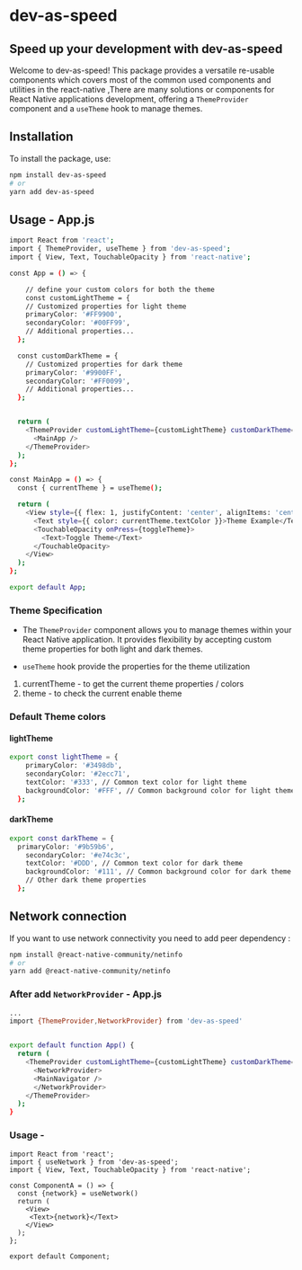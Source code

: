 # dev-as-speed

## Speed up your development with dev-as-speed

Welcome to dev-as-speed! This package provides a versatile re-usable components which covers most of the common used components and utilities in the react-native ,There are many solutions or components for React Native applications development, offering a `ThemeProvider` component and a `useTheme` hook to manage themes.

## Installation

To install the package, use:

```bash
npm install dev-as-speed
# or
yarn add dev-as-speed
```

## Usage - App.js

```bash
import React from 'react';
import { ThemeProvider, useTheme } from 'dev-as-speed';
import { View, Text, TouchableOpacity } from 'react-native';

const App = () => {

    // define your custom colors for both the theme
    const customLightTheme = {
    // Customized properties for light theme
    primaryColor: '#FF9900',
    secondaryColor: '#00FF99',
    // Additional properties...
  };

  const customDarkTheme = {
    // Customized properties for dark theme
    primaryColor: '#9900FF',
    secondaryColor: '#FF0099',
    // Additional properties...
  };


  return (
    <ThemeProvider customLightTheme={customLightTheme} customDarkTheme={customDarkTheme}>
      <MainApp />
    </ThemeProvider>
  );
};

const MainApp = () => {
  const { currentTheme } = useTheme();

  return (
    <View style={{ flex: 1, justifyContent: 'center', alignItems: 'center', backgroundColor: currentTheme.backgroundColor }}>
      <Text style={{ color: currentTheme.textColor }}>Theme Example</Text>
      <TouchableOpacity onPress={toggleTheme}>
        <Text>Toggle Theme</Text>
      </TouchableOpacity>
    </View>
  );
};

export default App;

```

### Theme Specification

- The `ThemeProvider` component allows you to manage themes within your React Native application. It provides flexibility by accepting custom theme properties for both light and dark themes.

- `useTheme` hook provide the properties for the theme utilization

1.  currentTheme - to get the current theme properties / colors
2.  theme - to check the current enable theme

### Default Theme colors

#### lightTheme

```bash
export const lightTheme = {
    primaryColor: '#3498db',
    secondaryColor: '#2ecc71',
    textColor: '#333', // Common text color for light theme
    backgroundColor: '#FFF', // Common background color for light theme
  };

```

#### darkTheme

```bash
export const darkTheme = {
  primaryColor: '#9b59b6',
    secondaryColor: '#e74c3c',
    textColor: '#DDD', // Common text color for dark theme
    backgroundColor: '#111', // Common background color for dark theme
    // Other dark theme properties
  };

```

## Network connection
If you want to use network connectivity you need to add peer dependency :

```bash
npm install @react-native-community/netinfo
# or
yarn add @react-native-community/netinfo
```
### After add `NetworkProvider` - App.js
```bash
...
import {ThemeProvider,NetworkProvider} from 'dev-as-speed'


export default function App() {
  return (
    <ThemeProvider customLightTheme={customLightTheme} customDarkTheme={customDarkTheme}>
      <NetworkProvider>
      <MainNavigator />
      </NetworkProvider>
    </ThemeProvider>
  );
}
```

### Usage - 
```base
import React from 'react';
import { useNetwork } from 'dev-as-speed';
import { View, Text, TouchableOpacity } from 'react-native';

const ComponentA = () => {
  const {network} = useNetwork()
  return (
    <View>
     <Text>{network}</Text>
    </View>
  );
};

export default Component;
```

